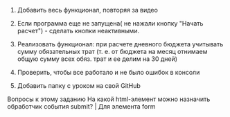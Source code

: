 1) Добавить весь функционал, повторяя за видео

2) Если программа еще не запущена( не нажали кнопку "Начать расчет") - сделать кнопки неактивными.

3) Реализовать функционал: при расчете дневного бюджета учитывать сумму обязательных трат (т. e. от бюджета на месяц отнимаем общую сумму всех обяз. трат и ее делим на 30 дней)

4) Проверить, чтобы все работало и не было ошибок в консоли

5) Добавить папку с уроком на свой GitHub



Вопросы к этому заданию
На какой html-элемент можно назначить обработчик события submit? | Для элемента form